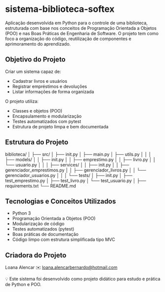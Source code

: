 # sistema-biblioteca-softex
Aplicação desenvolvida em Python para o controle de uma biblioteca, estruturada com base nos conceitos de Programação Orientada a Objetos (POO) e nas Boas Práticas de Engenharia de Software. O projeto tem como foco a organização do código, reutilização de componentes e aprimoramento do aprendizado.

##  Objetivo do Projeto

Criar um sistema capaz de:

- Cadastrar livros e usuários
- Registrar empréstimos e devoluções
- Listar informações de forma organizada

O projeto utiliza:

- Classes e objetos (POO)
- Encapsulamento e modularização
- Testes automatizados com pytest
- Estrutura de projeto limpa e bem documentada

##  Estrutura do Projeto

biblioteca/
│
├── src/
│ ├── init.py
│ ├── main.py
│ ├── utils.py
│ │
│ ├── models/
│ │ ├── init.py
│ │ ├── emprestimo.py
│ │ ├── livro.py
│ │ └── usuario.py
│ │
│ ├── services/
│ │ ├── init.py
│ │ ├── gerenciador_emprestimos.py
│ │ ├── gerenciador_livros.py
│ │ └── gerenciador_usuarios.py
│ │
│ └── tests/
│ ├── init.py
│ ├── test_emprestimo.py
│ ├── test_livro.py
│ └── test_usuario.py
│
├── requirements.txt
└── README.md


##  Tecnologias e Conceitos Utilizados

- Python 3
- Programação Orientada a Objetos (POO)
- Modularização de código
- Testes automatizados (pytest)
- Boas práticas de documentação
- Código limpo com estrutura simplificada tipo MVC


##  Criadora do Projeto

Loana Alencar 
✉️ loana.alencarbernardo@hotmail.com

💡 Este sistema foi desenvolvido como projeto didático para estudo e prática de Python e POO.
